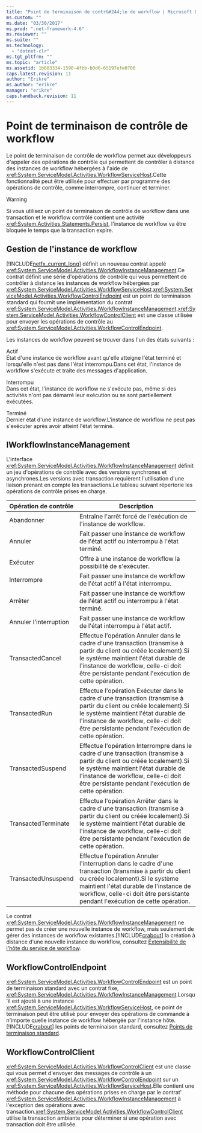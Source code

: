 ```yaml
---
title: "Point de terminaison de contr&#244;le de workflow | Microsoft Docs"
ms.custom: ""
ms.date: "03/30/2017"
ms.prod: ".net-framework-4.6"
ms.reviewer: ""
ms.suite: ""
ms.technology: 
  - "dotnet-clr"
ms.tgt_pltfrm: ""
ms.topic: "article"
ms.assetid: 1b883334-1590-4fbb-b0d6-65197efe0700
caps.latest.revision: 11
author: "Erikre"
ms.author: "erikre"
manager: "erikre"
caps.handback.revision: 11
---
```

# Point de terminaison de contr&#244;le de workflow
Le point de terminaison de contrôle de workflow permet aux développeurs d'appeler des opérations de contrôle qui permettent de contrôler à distance des instances de workflow hébergées à l'aide de <xref:System.ServiceModel.Activities.WorkflowServiceHost>.Cette fonctionnalité peut être utilisée pour effectuer par programme des opérations de contrôle, comme interrompre, continuer et terminer.  
  
> [!WARNING]
>  Si vous utilisez un point de terminaison de contrôle de workflow dans une transaction et le workflow contrôlé contient une activité <xref:System.Activities.Statements.Persist>, l'instance de workflow va être bloquée le temps que la transaction expire.  
  
## Gestion de l'instance de workflow  
 [!INCLUDE[netfx_current_long](../../../../includes/netfx-current-long-md.md)] définit un nouveau contrat appelé <xref:System.ServiceModel.Activities.IWorkflowInstanceManagement>.Ce contrat définit une série d'opérations de contrôle qui vous permettent de contrôler à distance les instances de workflow hébergées par <xref:System.ServiceModel.Activities.WorkflowServiceHost>.<xref:System.ServiceModel.Activities.WorkflowControlEndpoint> est un point de terminaison standard qui fournit une implémentation du contrat <xref:System.ServiceModel.Activities.IWorkflowInstanceManagement>.<xref:System.ServiceModel.Activities.WorkflowControlClient> est une classe utilisée pour envoyer les opérations de contrôle au <xref:System.ServiceModel.Activities.WorkflowControlEndpoint>.  
  
 Les instances de workflow peuvent se trouver dans l'un des états suivants :  
  
 Actif  
 État d'une instance de workflow avant qu'elle atteigne l'état terminé et lorsqu'elle n'est pas dans l'état interrompu.Dans cet état, l'instance de workflow s'exécute et traite des messages d'application.  
  
 Interrompu  
 Dans cet état, l'instance de workflow ne s'exécute pas, même si des activités n'ont pas démarré leur exécution ou se sont partiellement exécutées.  
  
 Terminé  
 Dernier état d'une instance de workflow.L'instance de workflow ne peut pas s'exécuter après avoir atteint l'état terminé.  
  
## IWorkflowInstanceManagement  
 L'interface <xref:System.ServiceModel.Activities.IWorkflowInstanceManagement> définit un jeu d'opérations de contrôle avec des versions synchrones et asynchrones.Les versions avec transaction requièrent l'utilisation d'une liaison prenant en compte les transactions.Le tableau suivant répertorie les opérations de contrôle prises en charge.  
  
|Opération de contrôle|Description|  
|---------------------------|-----------------|  
|Abandonner|Entraîne l'arrêt forcé de l'exécution de l'instance de workflow.|  
|Annuler|Fait passer une instance de workflow de l'état actif ou interrompu à l'état terminé.|  
|Exécuter|Offre à une instance de workflow la possibilité de s'exécuter.|  
|Interrompre|Fait passer une instance de workflow de l'état actif à l'état interrompu.|  
|Arrêter|Fait passer une instance de workflow de l'état actif ou interrompu à l'état terminé.|  
|Annuler l'interruption|Fait passer une instance de workflow de l'état interrompu à l'état actif.|  
|TransactedCancel|Effectue l'opération Annuler dans le cadre d'une transaction \(transmise à partir du client ou créée localement\).Si le système maintient l'état durable de l'instance de workflow, celle\-ci doit être persistante pendant l'exécution de cette opération.|  
|TransactedRun|Effectue l'opération Exécuter dans le cadre d'une transaction \(transmise à partir du client ou créée localement\).Si le système maintient l'état durable de l'instance de workflow, celle\-ci doit être persistante pendant l'exécution de cette opération.|  
|TransactedSuspend|Effectue l'opération Interrompre dans le cadre d'une transaction \(transmise à partir du client ou créée localement\).Si le système maintient l'état durable de l'instance de workflow, celle\-ci doit être persistante pendant l'exécution de cette opération.|  
|TransactedTerminate|Effectue l'opération Arrêter dans le cadre d'une transaction \(transmise à partir du client ou créée localement\).Si le système maintient l'état durable de l'instance de workflow, celle\-ci doit être persistante pendant l'exécution de cette opération.|  
|TransactedUnsuspend|Effectue l'opération Annuler l'interruption dans le cadre d'une transaction \(transmise à partir du client ou créée localement\).Si le système maintient l'état durable de l'instance de workflow, celle\-ci doit être persistante pendant l'exécution de cette opération.|  
  
 Le contrat <xref:System.ServiceModel.Activities.IWorkflowInstanceManagement> ne permet pas de créer une nouvelle instance de workflow, mais seulement de gérer des instances de workflow existantes.[!INCLUDE[crabout](../../../../includes/crabout-md.md)] la création à distance d'une nouvelle instance du workflow, consultez [Extensibilité de l'hôte du service de workflow](../../../../docs/framework/wcf/feature-details/workflow-service-host-extensibility.md).  
  
## WorkflowControlEndpoint  
 <xref:System.ServiceModel.Activities.WorkflowControlEndpoint> est un point de terminaison standard avec un contrat fixe, <xref:System.ServiceModel.Activities.IWorkflowInstanceManagement>.Lorsqu'il est ajouté à une instance <xref:System.ServiceModel.Activities.WorkflowServiceHost>, ce point de terminaison peut être utilisé pour envoyer des opérations de commande à n'importe quelle instance de workflow hébergée par l'instance hôte.[!INCLUDE[crabout](../../../../includes/crabout-md.md)] les points de terminaison standard, consultez [Points de terminaison standard](../../../../docs/framework/wcf/feature-details/standard-endpoints.md).  
  
## WorkflowControlClient  
 <xref:System.ServiceModel.Activities.WorkflowControlClient> est une classe qui vous permet d'envoyer des messages de contrôle à un <xref:System.ServiceModel.Activities.WorkflowControlEndpoint> sur un <xref:System.ServiceModel.Activities.WorkflowServiceHost>.Elle contient une méthode pour chacune des opérations prises en charge par le contrat' <xref:System.ServiceModel.Activities.IWorkflowInstanceManagement> à l'exception des opérations avec transaction.<xref:System.ServiceModel.Activities.WorkflowControlClient> utilise la transaction ambiante pour déterminer si une opération avec transaction doit être utilisée.